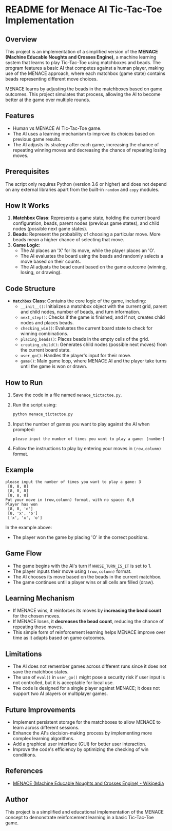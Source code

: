 # README for Menace AI Tic-Tac-Toe Implementation

## Overview

This project is an implementation of a simplified version of the **MENACE (Machine Educable Noughts and Crosses Engine)**, a machine learning system that learns to play Tic-Tac-Toe using matchboxes and beads. The program features a basic AI that competes against a human player, making use of the MENACE approach, where each matchbox (game state) contains beads representing different move choices.

MENACE learns by adjusting the beads in the matchboxes based on game outcomes. This project simulates that process, allowing the AI to become better at the game over multiple rounds.

## Features

- Human vs MENACE AI Tic-Tac-Toe game.
- The AI uses a learning mechanism to improve its choices based on previous game results.
- The AI adjusts its strategy after each game, increasing the chance of repeating winning moves and decreasing the chance of repeating losing moves.

## Prerequisites

The script only requires Python (version 3.6 or higher) and does not depend on any external libraries apart from the built-in `random` and `copy` modules.

## How It Works

1. **Matchbox Class**: Represents a game state, holding the current board configuration, beads, parent nodes (previous game states), and child nodes (possible next game states).
2. **Beads**: Represent the probability of choosing a particular move. More beads mean a higher chance of selecting that move.
3. **Game Logic**:
   - The AI places an 'X' for its move, while the player places an 'O'.
   - The AI evaluates the board using the beads and randomly selects a move based on their counts.
   - The AI adjusts the bead count based on the game outcome (winning, losing, or drawing).

## Code Structure

- **`Matchbox` Class**: Contains the core logic of the game, including:
  - `__init__()`: Initializes a matchbox object with the current grid, parent and child nodes, number of beads, and turn information.
  - `next_step()`: Checks if the game is finished, and if not, creates child nodes and places beads.
  - `checking_win()`: Evaluates the current board state to check for winning combinations.
  - `placing_beads()`: Places beads in the empty cells of the grid.
  - `creating_child()`: Generates child nodes (possible next moves) from the current board state.
  - `user_go()`: Handles the player's input for their move.
  - `game()`: Main game loop, where MENACE AI and the player take turns until the game is won or drawn.

## How to Run

1. Save the code in a file named `menace_tictactoe.py`.
2. Run the script using:
   ```bash
   python menace_tictactoe.py
   ```
3. Input the number of games you want to play against the AI when prompted:
   ```
   please input the number of times you want to play a game: [number]
   ```

4. Follow the instructions to play by entering your moves in `(row,column)` format.

## Example

```
please input the number of times you want to play a game: 3
 [8, 8, 8] 
 [8, 8, 8] 
 [8, 8, 8]
Put your move in (row,column) format, with no space: 0,0
Player has won
 [8, 8, 'o']
 [8, 'x', 'o']
 ['x', 'x', 'o']
```

In the example above:
- The player won the game by placing 'O' in the correct positions.

## Game Flow

- The game begins with the AI's turn if `WHOSE_TURN_IS_IT` is set to 1.
- The player inputs their move using `(row,column)` format.
- The AI chooses its move based on the beads in the current matchbox.
- The game continues until a player wins or all cells are filled (draw).

## Learning Mechanism

- If MENACE wins, it reinforces its moves by **increasing the bead count** for the chosen moves.
- If MENACE loses, it **decreases the bead count**, reducing the chance of repeating those moves.
- This simple form of reinforcement learning helps MENACE improve over time as it adapts based on game outcomes.

## Limitations

- The AI does not remember games across different runs since it does not save the matchbox states.
- The use of `eval()` in `user_go()` might pose a security risk if user input is not controlled, but it is acceptable for local use.
- The code is designed for a single player against MENACE; it does not support two AI players or multiplayer games.

## Future Improvements

- Implement persistent storage for the matchboxes to allow MENACE to learn across different sessions.
- Enhance the AI's decision-making process by implementing more complex learning algorithms.
- Add a graphical user interface (GUI) for better user interaction.
- Improve the code's efficiency by optimizing the checking of win conditions.

## References

- [MENACE (Machine Educable Noughts and Crosses Engine) - Wikipedia](https://en.wikipedia.org/wiki/MENACE)

## Author

This project is a simplified and educational implementation of the MENACE concept to demonstrate reinforcement learning in a basic Tic-Tac-Toe game.